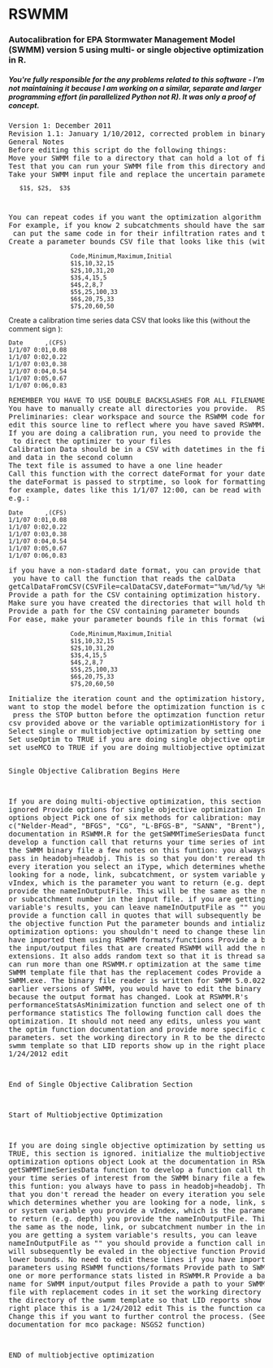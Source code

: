 # RSWMM
<h3>Autocalibration for EPA Stormwater Management Model (SWMM) version 5 using multi- or single objective optimization in R.
</h3><h5>
You're fully responsible for the any problems related to this software - I'm not maintaining it because I am working on a similar, separate and larger programming effort (in parallelized Python not R). It was only a proof of concept.
</h5>
<pre>
Version 1: December 2011
Revision 1.1: January 1/10/2012, corrected problem in binary file reader
General Notes
Before editing this script do the following things:
Move your SWMM file to a directory that can hold a lot of files
Test that you can run your SWMM file from this directory and you haven't messed up paths to files or something
Take your SWMM input file and replace the uncertain parameters with codes like<code><pre>
   $1$, $2$,  $3$
   </pre></code>
You can repeat codes if you want the optimization algorithm to repeat a parameter.
For example, if you know 2 subcatchments should have the same infiltration rate, you
 can put the same code in for their infiltration rates and they will receive the same parameter
Create a parameter bounds CSV file that looks like this (without the comment sign ):
</pre>
<code><pre>
                 Code,Minimum,Maximum,Initial
                 $1$,10,32,15
                 $2$,10,31,20
                 $3$,4,15,5
                 $4$,2,8,7
                 $5$,25,100,33
                 $6$,20,75,33
                 $7$,20,60,50
</pre></code>
Create a calibration time series data CSV that looks like this (without the comment sign ):
<code><pre>
Date      ,(CFS)
1/1/07 0:01,0.08
1/1/07 0:02,0.22
1/1/07 0:03,0.38
1/1/07 0:04,0.54
1/1/07 0:05,0.67
1/1/07 0:06,0.83
</pre></code>
<pre>
REMEMBER YOU HAVE TO USE DOUBLE BACKSLASHES FOR ALL FILENAMES
You have to manually create all directories you provide.  RSWMM does not make directories.
Preliminaries: clear workspace and source the RSWMM code for a function library
edit this source line to reflect where you have saved RSWMM.r.
If you are doing a calibration run, you need to provide the following lines
 to direct the optimizer to your files
Calibration Data should be in a CSV with datetimes in the first column,
and data in the second column
The text file is assumed to have a one line header
Call this function with the correct dateFormat for your datetimes
the dateFormat is passed to strptime, so look for formatting information there
for example, dates like this 1/1/07 12:00, can be read with the default dateFormat
e.g.:
</pre>
<code><pre>
Date      ,(CFS)
1/1/07 0:01,0.08
1/1/07 0:02,0.22
1/1/07 0:03,0.38
1/1/07 0:04,0.54
1/1/07 0:05,0.67
1/1/07 0:06,0.83
</pre></code>
<pre>
if you have a non-stadard date format, you can provide that as an argument below, but in either case
 you have to call the function that reads the calData
getCalDataFromCSV(CSVFile=calDataCSV,dateFormat="%m/%d/%y %H:%M")
Provide a path for the CSV containing optimization history.  This is an empty file to start out.
Make sure you have created the directories that will hold this file
Provide a path for the CSV containing parameter bounds
For ease, make your parameter bounds file in this format (without the comment symbols):
</pre>
<code><pre>
                 Code,Minimum,Maximum,Initial
                 $1$,10,32,15
                 $2$,10,31,20
                 $3$,4,15,5
                 $4$,2,8,7
                 $5$,25,100,33
                 $6$,20,75,33
                 $7$,20,60,50
</pre></code>
<pre>
Initialize the iteration count and the optimization history, in case you
want to stop the model before the optimization function is complete. If you
 press the STOP button before the optimzation function returns, you can check your
csv provided above or the variable optimizationHistory for intermediate results
Select single or multiobjective optimization by setting one of the two following variables to TRUE
Set useOptim to TRUE if you are doing single objective optimization, otherwise FALSE
set useMCO to TRUE if you are doing multiobjective optimization, otherwise FALSE

Single Objective Calibration Begins Here

If you are doing multi-objective optimization, this section is ignored
Provide options for single objective optimization
Initialize the options object
Pick one of six methods for calibration:
 may be one of  = c("Nelder-Mead", "BFGS", "CG", "L-BFGS-B", "SANN", "Brent"),
Look at the documentation in RSWMM.R for the getSWMMTimeSeriesData function
to develop a function call that returns your time series
 of interest from the SWMM binary file
 a few notes on this funtion:
you always have to pass in headobj=headobj.  This is so that you don't reread the header on every iteration
you select an iType, which determines whether you are looking for a node, link, subcatchment, or system variable
you provide a vIndex, which is the parameter you want to return (e.g. depth)
you provide the nameInOutputFile.  This will be the same as the node, link, or subcatchment number in the input file.
if you are getting a system variable's results, you can leave nameInOutputFile as ""
you should provide a function call in quotes that will subsequently be evaled in the objective function
Put the parameter bounds and intialization in the optimization options: you shouldn't need to change these
 lines if you have imported them using RSWMM formats/functions
Provide a base name for the input/output files that are created
RSWMM will add the necessary extensions.  It also adds random text so that it is thread safe, and
 you can run more than one RSWMM.r optimization at the same time
Provide a SWMM template file that has the replacement codes
Provide a path to SWMM.exe.  The binary file reader is written for SWMM 5.0.022.  For earlier versions of SWMM,
 you would have to edit the binary file reader because the output format has changed.
Look at RSWMM.R's performanceStatsAsMinimization function and select one of the performance statistics
The following function call does the optimization.  It should not need any edits,
unless you want to look at the optim function documentation and provide more specific
 control parameters.
set the working directory in R to be the directory of the swmm template so that LID reports 
show up in the right place this is a 1/24/2012 edit

End of Single Objective Calibration Section


 Start of Multiobjective Optimization 

If you are doing single objective optimization by setting useOptim to TRUE, this
section is ignored.
initialize the multiobjective optimization options object
Look at the documentation in RSWMM.R for the getSWMMTimeSeriesData function
to develop a function call that returns your time series
 of interest from the SWMM binary file
 a few notes on this funtion:
you always have to pass in headobj=headobj.  This is so that you don't reread the header on every iteration
you select an iType, which determines whether you are looking for a node, link, subcatchment, or system variable
you provide a vIndex, which is the parameter you want to return (e.g. depth)
you provide the nameInOutputFile.  This will be the same as the node, link, or subcatchment number in the input file.
if you are getting a system variable's results, you can leave nameInOutputFile as ""
you should provide a function call in quotes that will subsequently be evaled in the objective function
Provide upper and lower bounds.  No need to edit these lines if you have imported parameters using RSWMM functions/formats
Provide path to SWMM.exe
Select one or more performance stats listed in RSWMM.R
Provide a base output name for SWMM input/output files
Provide a path to your SWMM template file with replacement codes in it
set the working directory in R to be the directory of the swmm template so that LID reports 
show up in the right place this is a 1/24/2012 edit
This is the function call to NSGA2.  Change this if
 you want to further control the process.  (See the documentation for mco package: NSGS2 function)

END of multiobjective optimization

<pre>
